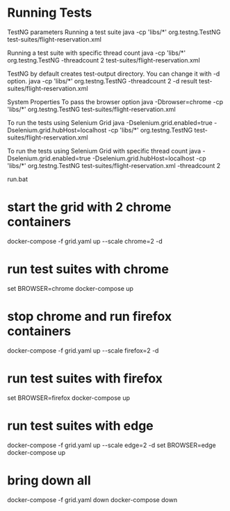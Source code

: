 # Running Tests

TestNG parameters
Running a test suite
java -cp 'libs/*' org.testng.TestNG test-suites/flight-reservation.xml

Running a test suite with specific thread count
java -cp 'libs/*' org.testng.TestNG -threadcount 2 test-suites/flight-reservation.xml

TestNG by default creates test-output directory. You can change it with -d option.
java -cp 'libs/*' org.testng.TestNG -threadcount 2 -d result test-suites/flight-reservation.xml

System Properties
To pass the browser option
java -Dbrowser=chrome -cp 'libs/*' org.testng.TestNG test-suites/flight-reservation.xml

To run the tests using Selenium Grid
java -Dselenium.grid.enabled=true -Dselenium.grid.hubHost=localhost -cp 'libs/*' org.testng.TestNG test-suites/flight-reservation.xml

To run the tests using Selenium Grid with specific thread count
java -Dselenium.grid.enabled=true -Dselenium.grid.hubHost=localhost -cp 'libs/*' org.testng.TestNG test-suites/flight-reservation.xml -threadcount 2



run.bat
# start the grid with 2 chrome containers
docker-compose -f grid.yaml up --scale chrome=2 -d

# run test suites with chrome
set BROWSER=chrome
docker-compose up

# stop chrome and run firefox containers
docker-compose -f grid.yaml up --scale firefox=2 -d

# run test suites with firefox
set BROWSER=firefox
docker-compose up

# run test suites with edge
docker-compose -f grid.yaml up --scale edge=2 -d
set BROWSER=edge
docker-compose up

# bring down all
docker-compose -f grid.yaml down
docker-compose down